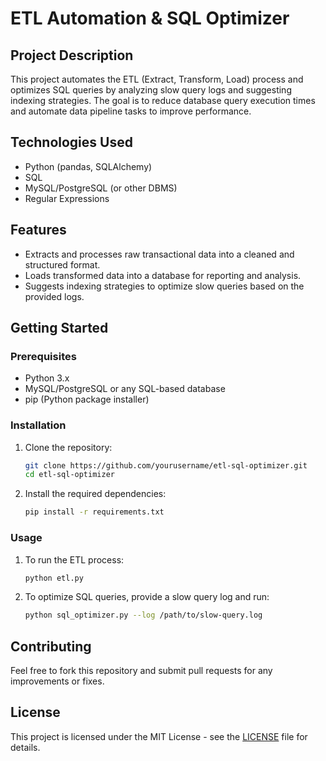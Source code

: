 # ETL Automation & SQL Optimizer

## Project Description
This project automates the ETL (Extract, Transform, Load) process and optimizes SQL queries by analyzing slow query logs and suggesting indexing strategies. The goal is to reduce database query execution times and automate data pipeline tasks to improve performance.

## Technologies Used
- Python (pandas, SQLAlchemy)
- SQL
- MySQL/PostgreSQL (or other DBMS)
- Regular Expressions

## Features
- Extracts and processes raw transactional data into a cleaned and structured format.
- Loads transformed data into a database for reporting and analysis.
- Suggests indexing strategies to optimize slow queries based on the provided logs.

## Getting Started

### Prerequisites
- Python 3.x
- MySQL/PostgreSQL or any SQL-based database
- pip (Python package installer)

### Installation
1. Clone the repository:
    ```bash
    git clone https://github.com/yourusername/etl-sql-optimizer.git
    cd etl-sql-optimizer
    ```
2. Install the required dependencies:
    ```bash
    pip install -r requirements.txt
    ```

### Usage
1. To run the ETL process:
    ```bash
    python etl.py
    ```
2. To optimize SQL queries, provide a slow query log and run:
    ```bash
    python sql_optimizer.py --log /path/to/slow-query.log
    ```

## Contributing
Feel free to fork this repository and submit pull requests for any improvements or fixes.

## License
This project is licensed under the MIT License - see the [LICENSE](LICENSE) file for details.
